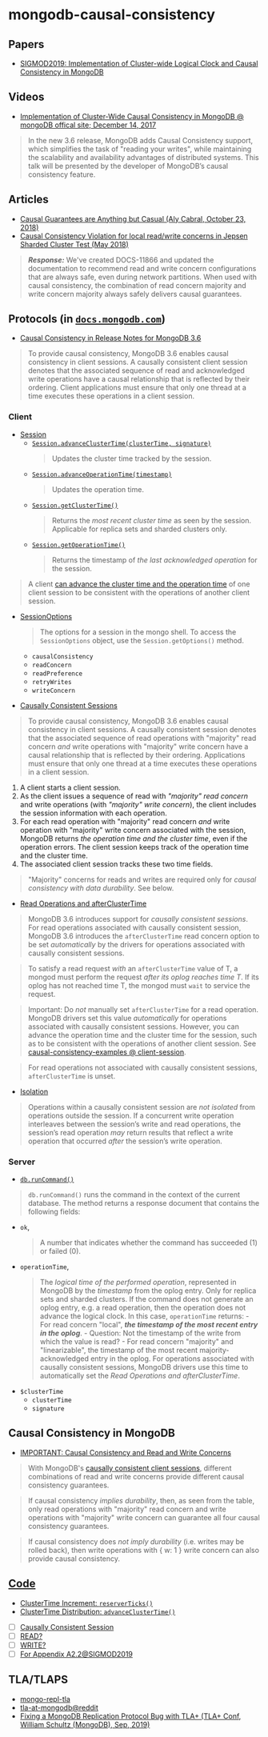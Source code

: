 # mongodb-causal-consistency

## Papers
- [SIGMOD2019: Implementation of Cluster-wide Logical Clock and Causal Consistency in MongoDB](https://dl.acm.org/citation.cfm?id=3314049)

## Videos
- [Implementation of Cluster-Wide Causal Consistency in MongoDB @ mongoDB offical site; December 14, 2017](https://www.mongodb.com/presentations/implementation-of-cluster-wide-causal-consistency-in-mongodb)
> In the new 3.6 release, MongoDB adds Causal Consistency support, 
which simplifies the task of "reading your writes", 
while maintaining the scalability and availability advantages of distributed systems.
This talk will be presented by the developer of MongoDB’s causal consistency feature. 

## Articles
- [Causal Guarantees are Anything but Casual (Aly Cabral, October 23, 2018)](https://engineering.mongodb.com/post/ryp0ohr2w9pvv0fks88kq6qkz9k9p3)
- [Causal Consistency Violation for local read/write concerns in Jepsen Sharded Cluster Test (May 2018)](https://jira.mongodb.org/browse/SERVER-35316)

> ***Response:*** We've created DOCS-11866 and updated the documentation 
to recommend read and write concern configurations that are always safe, even during network partitions. 
When used with causal consistency, the combination of read concern majority and write concern majority 
always safely delivers causal guarantees. 

## Protocols (in [`docs.mongodb.com`](https://docs.mongodb.com/manual/reference/program/mongod/#bin.mongod?searchProperty=current&query=causal%20consistency))

- [Causal Consistency in Release Notes for MongoDB 3.6](https://docs.mongodb.com/manual/release-notes/3.6/index.html#causal-consistency)

> To provide causal consistency, MongoDB 3.6 enables causal consistency in client sessions.
A causally consistent client session denotes that the associated sequence of read and acknowledged write operations 
have a causal relationship that is reflected by their ordering.
Client applications must ensure that only one thread at a time executes these operations in a client session.

### Client
- [Session](https://docs.mongodb.com/manual/reference/method/Session/index.html)
  - [`Session.advanceClusterTime(clusterTime, signature)`](https://docs.mongodb.com/manual/reference/method/Session/index.html#Session.advanceClusterTime)
    > Updates the cluster time tracked by the session.
  - [`Session.advanceOperationTime(timestamp)`](https://docs.mongodb.com/manual/reference/method/Session/index.html#Session.advanceOperationTime)
    > Updates the operation time.
  - [`Session.getClusterTime()`](https://docs.mongodb.com/manual/reference/method/Session/index.html#Session.getClusterTime)
    > Returns the *most recent cluster time* as seen by the session. Applicable for replica sets and sharded clusters only.
  - [`Session.getOperationTime()`](https://docs.mongodb.com/manual/reference/method/Session/index.html#Session.getOperationTime)
    > Returns the timestamp of *the last acknowledged operation* for the session.

> A client [can advance the cluster time and the operation time](https://docs.mongodb.com/manual/core/read-isolation-consistency-recency/#client-sessions-and-causal-consistency-guarantees) of one client session 
to be consistent with the operations of another client session.

- [SessionOptions](https://docs.mongodb.com/manual/reference/method/SessionOptions/)
  > The options for a session in the mongo shell. 
    To access the `SessionOptions` object, use the `Session.getOptions()` method.
  - `causalConsistency`
  - `readConcern`
  - `readPreference`
  - `retryWrites`
  - `writeConcern`

- [Causally Consistent Sessions](https://docs.mongodb.com/manual/core/read-isolation-consistency-recency/#client-sessions-and-causal-consistency-guarantees)

> To provide causal consistency, MongoDB 3.6 enables causal consistency in client sessions.
A causally consistent session denotes that the associated sequence of read operations with "majority" read concern 
*and* write operations with "majority" write concern have a causal relationship that is reflected by their ordering. 
Applications must ensure that only one thread at a time executes these operations in a client session.

1. A client starts a client session.
2. As the client issues a sequence of read with *"majority" read concern* and write operations 
(with *"majority" write concern*), the client includes the session information with each operation.
3. For each read operation with "majority" read concern *and* write operation with "majority" write concern associated with the session, 
MongoDB returns *the operation time and the cluster time*, even if the operation errors. 
The client session keeps track of the operation time and the cluster time.
4. The associated client session tracks these two time fields.

> "Majority" concerns for reads and writes are required only for *causal consistency with data durability*.
See below.

- [Read Operations and afterClusterTime](https://docs.mongodb.com/manual/reference/read-concern/#afterclustertime)

> MongoDB 3.6 introduces support for *causally consistent sessions*. 
For read operations associated with causally consistent session, 
MongoDB 3.6 introduces the `afterClusterTime` read concern option 
to be set *automatically* by the drivers for operations associated with causally consistent sessions.

> To satisfy a read request *with* an `afterClusterTime` value of T, 
a mongod must perform the request *after its oplog reaches time T*. 
If its oplog has not reached time T, the mongod must `wait` to service the request.

> Important:
Do *not* manually set `afterClusterTime` for a read operation. 
MongoDB drivers set this value *automatically* for operations associated with causally consistent sessions. 
However, you can advance the operation time and the cluster time for the session, 
such as to be consistent with the operations of another client session.
See [causal-consistency-examples @ client-session](https://docs.mongodb.com/manual/core/read-isolation-consistency-recency/#causal-consistency-examples).

> For read operations not associated with causally consistent sessions, `afterClusterTime` is unset.

- [Isolation](https://docs.mongodb.com/manual/core/read-isolation-consistency-recency/#isolation)

> Operations within a causally consistent session are *not isolated* from operations outside the session. 
If a concurrent write operation interleaves between the session’s write and read operations, 
the session’s read operation *may* return results that reflect a write operation 
that occurred *after* the session’s write operation.

### Server
- [`db.runCommand()`](https://docs.mongodb.com/manual/reference/method/db.runCommand/)

> `db.runCommand()` runs the command in the context of the current database.
The method returns a response document that contains the following fields:
  - `ok`, 
    > A number that indicates whether the command has succeeded (1) or failed (0).
  - `operationTime`,
	> The *logical time of the performed operation*, represented in MongoDB by the *timestamp* from the oplog entry. 
	  Only for replica sets and sharded clusters.
	> If the command does not generate an oplog entry, e.g. a read operation, 
	  then the operation does not advance the logical clock. In this case, `operationTime` returns:
	    - For read concern "local", ***the timestamp of the most recent entry in the oplog***.
              - Question: Not the timestamp of the write from which the value is read?
	    - For read concern "majority" and "linearizable", the timestamp of the most recent majority-acknowledged entry in the oplog.
	> For operations associated with causally consistent sessions, 
	  MongoDB drivers use this time to automatically set the *Read Operations and afterClusterTime*.
  - `$clusterTime`
    - `clusterTime`
    - `signature`

## Causal Consistency in MongoDB
- [IMPORTANT: Causal Consistency and Read and Write Concerns](https://docs.mongodb.com/manual/core/causal-consistency-read-write-concerns/)

> With MongoDB's [causally consistent client sessions](https://docs.mongodb.com/manual/core/read-isolation-consistency-recency/#sessions), 
different combinations of read and write concerns provide different causal consistency guarantees. 

> If causal consistency *implies durability*, then, as seen from the table, 
only read operations with "majority" read concern and write operations with "majority" write concern 
can guarantee all four causal consistency guarantees. 

> If causal consistency does *not imply durability* (i.e. writes may be rolled back), 
then write operations with { w: 1 } write concern can also provide causal consistency.

## [Code](https://github.com/mongodb/mongo)
- [ClusterTime Increment: `reserverTicks()`](https://github.com/mongodb/mongo/blob/master/src/mongo/db/logical_clock.cpp)
- [ClusterTime Distribution: `advanceClusterTime()`](https://github.com/mongodb/mongo/blob/master/src/mongo/db/logical_clock.cpp)
- [ ] [Causally Consistent Session]()
- [ ] [READ?]()
- [ ] [WRITE?]()
- [ ] [For Appendix A2.2@SIGMOD2019]()

## TLA/TLAPS
- [mongo-repl-tla](https://github.com/tlaplus/Examples/tree/master/specifications/mongo-repl-tla)
- [tla-at-mongodb@reddit](https://www.reddit.com/r/tlaplus/comments/76zule/tla_at_mongodb/)
- [Fixing a MongoDB Replication Protocol Bug with TLA+ (TLA+ Conf, William Schultz (MongoDB), Sep, 2019)](https://conf.tlapl.us/program/williamschultz/)
